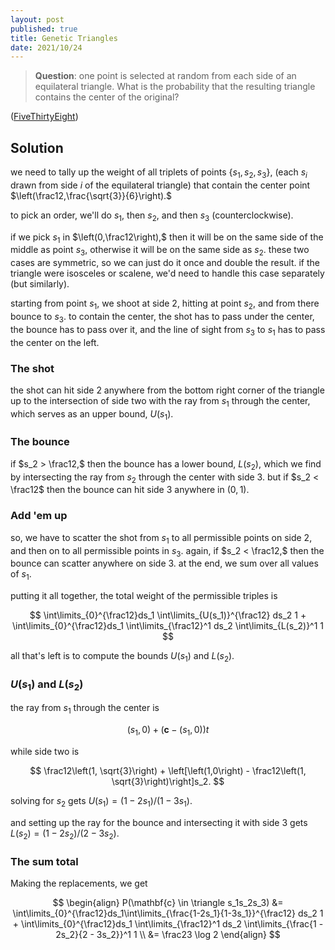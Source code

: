 ```yaml
---
layout: post
published: true
title: Genetic Triangles
date: 2021/10/24
---
```


>**Question**: one point is selected at random from each side of an equilateral triangle. What is the probability that the resulting triangle contains the center of the original?


<!--more-->

([FiveThirtyEight](URL))

## Solution

we need to tally up the weight of all triplets of points $\{s_1, s_2, s_3\},$ (each $s_i$ drawn from side $i$ of the equilateral triangle) that contain the center point $\left(\frac12,\frac{\sqrt{3}}{6}\right).$

to pick an order, we'll do $s_1,$ then $s_2,$ and then $s_3$ (counterclockwise). 

if we pick $s_1$ in $\left(0,\frac12\right),$ then it will be on the same side of the middle as point $s_3,$ otherwise it will be on the same side as $s_2.$ these two cases are symmetric, so we can just do it once and double the result. if the triangle were isosceles or scalene, we'd need to handle this case separately (but similarly).

starting from point $s_1,$ we shoot at side 2, hitting at point $s_2,$ and from there bounce to $s_3.$ to contain the center, the shot has to pass under the center, the bounce has to pass over it, and the line of sight from $s_3$ to $s_1$ has to pass the center on the left.

### The shot

the shot can hit side 2 anywhere from the bottom right corner of the triangle up to the intersection of side two with the ray from $s_1$ through the center, which serves as an upper bound, $U(s_1).$

### The bounce

if $s_2  > \frac12,$ then the bounce has a lower bound, $L(s_2),$ which we find by intersecting the ray from $s_2$ through the center with side 3. but if $s_2 < \frac12$ then the bounce can hit side 3 anywhere in $\left(0,1\right).$ 

### Add 'em up

so, we have to scatter the shot from $s_1$ to all permissible points on side 2, and then on to all permissible points in $s_3.$ again, if $s_2 < \frac12,$ then the bounce can scatter anywhere on side 3. at the end, we sum over all values of $s_1.$ 

putting it all together, the total weight of the permissible triples is 

$$
\int\limits_{0}^{\frac12}ds_1 \int\limits_{U(s_1)}^{\frac12} ds_2 1 + \int\limits_{0}^{\frac12}ds_1 \int\limits_{\frac12}^1 ds_2 \int\limits_{L(s_2)}^1 1
$$

all that's left is to compute the bounds $U(s_1)$ and $L(s_2).$

### $U(s_1)$ and $L(s_2)$

the ray from $s_1$ through the center is 

$$
\left(s_1, 0\right) + \left(\mathbf{c} - \left(s_1, 0\right)\right)t
$$

while side two is

$$
\frac12\left(1, \sqrt{3}\right) + \left[\left(1,0\right) - \frac12\left(1, \sqrt{3}\right)\right]s_2.
$$

solving for $s_2$ gets $U(s_1) = (1-2s_1)/(1-3s_1).$

and setting up the ray for the bounce and intersecting it with side 3 gets $L(s_2) = (1 - 2s_2)/(2 - 3s_2).$

### The sum total

Making the replacements, we get

$$
\begin{align}
P(\mathbf{c} \in \triangle s_1s_2s_3) &= \int\limits_{0}^{\frac12}ds_1\int\limits_{\frac{1-2s_1}{1-3s_1}}^{\frac12} ds_2 1 + \int\limits_{0}^{\frac12}ds_1 \int\limits_{\frac12}^1 ds_2 \int\limits_{\frac{1 - 2s_2}{2 - 3s_2}}^1 1 \\
&= \frac23 \log 2
\end{align}
$$



<br>
